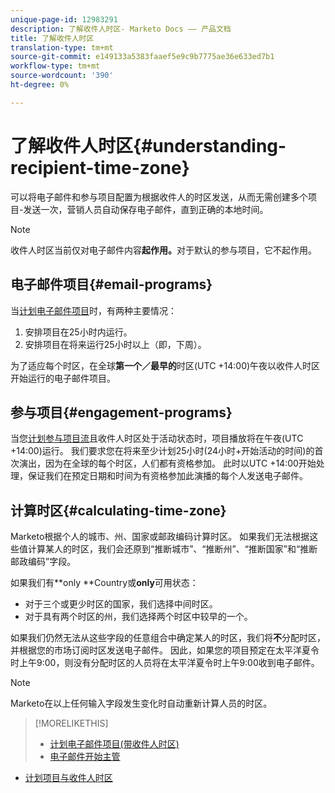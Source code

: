 ```yaml
---
unique-page-id: 12983291
description: 了解收件人时区- Marketo Docs —— 产品文档
title: 了解收件人时区
translation-type: tm+mt
source-git-commit: e149133a5383faaef5e9c9b7775ae36e633ed7b1
workflow-type: tm+mt
source-wordcount: '390'
ht-degree: 0%

---
```



# 了解收件人时区{#understanding-recipient-time-zone}

可以将电子邮件和参与项目配置为根据收件人的时区发送，从而无需创建多个项目-发送一次，营销人员自动保存电子邮件，直到正确的本地时间。

>[!NOTE]
>
>收件人时区当前仅对电子邮件内容&#x200B;**起作用。**&#x200B;对于默认的参与项目，它不起作用。

## 电子邮件项目{#email-programs}

当[计划电子邮件项目](schedule-email-programs-with-recipient-time-zone.md)时，有两种主要情况：

1. 安排项目在25小时内运行。
1. 安排项目在将来运行25小时以上（即，下周）。

为了适应每个时区，在全球&#x200B;**第一个／最早的**&#x200B;时区(UTC +14:00)午夜以收件人时区开始运行的电子邮件项目。

## 参与项目{#engagement-programs}

当您[计划参与项目流](../../../../../product-docs/email-marketing/drip-nurturing/engagement-program-streams/set-stream-cadence/schedule-engagement-programs-with-recipient-time-zone.md)且收件人时区处于活动状态时，项目播放将在午夜(UTC +14:00)运行。 我们要求您在将来至少计划25小时(24小时+开始活动的时间)的首次演出，因为在全球的每个时区，人们都有资格参加。 此时以UTC +14:00开始处理，保证我们在预定日期和时间为有资格参加此演播的每个人发送电子邮件。

## 计算时区{#calculating-time-zone}

Marketo根据个人的城市、州、国家或邮政编码计算时区。 如果我们无法根据这些值计算某人的时区，我们会还原到“推断城市”、“推断州”、“推断国家”和“推断邮政编码”字段。

如果我们有**only **Country或&#x200B;**only**&#x200B;可用状态：

* 对于三个或更少时区的国家，我们选择中间时区。
* 对于具有两个时区的州，我们选择两个时区中较早的一个。

如果我们仍然无法从这些字段的任意组合中确定某人的时区，我们将&#x200B;**不**&#x200B;分配时区，并根据您的市场订阅时区发送电子邮件。 因此，如果您的项目预定在太平洋夏令时上午9:00，则没有分配时区的人员将在太平洋夏令时上午9:00收到电子邮件。

>[!NOTE]
>
>Marketo在以上任何输入字段发生变化时自动重新计算人员的时区。

>[!MORELIKETHIS]
>
>* [计划电子邮件项目(带收件人时区)](schedule-email-programs-with-recipient-time-zone.md)
>* [电子邮件开始主管](../../../../../product-docs/email-marketing/email-programs/email-program-actions/head-start-for-email-programs.md)

   >
   >
* [计划项目与收件人时区](../../../../../product-docs/email-marketing/drip-nurturing/engagement-program-streams/set-stream-cadence/schedule-engagement-programs-with-recipient-time-zone.md)

>



